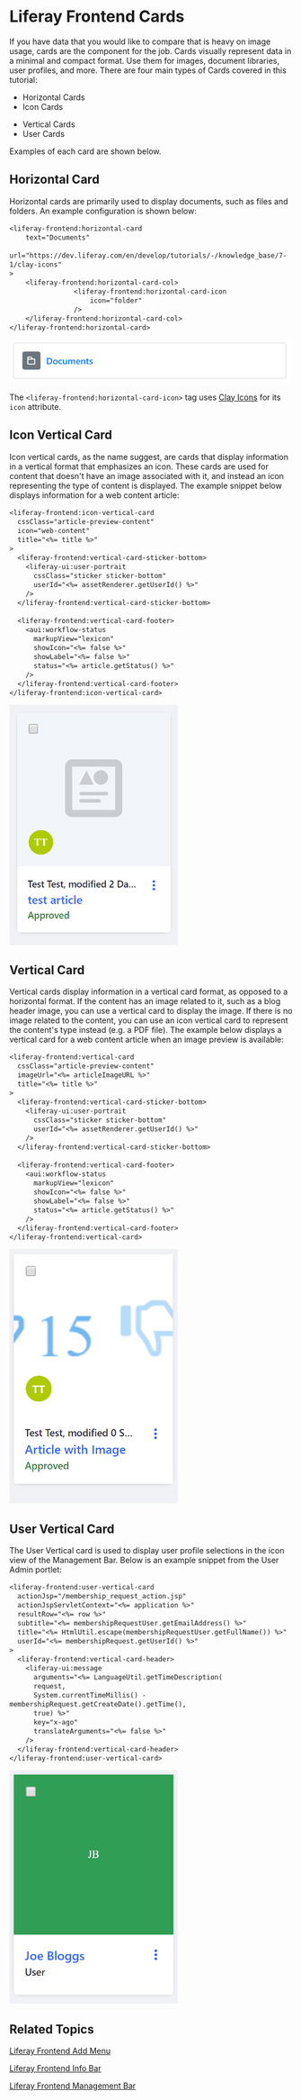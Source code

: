 # Liferay Frontend Cards [](id=liferay-frontend-cards)

If you have data that you would like to compare that is heavy on image usage, 
cards are the component for the job. Cards visually represent data in a minimal 
and compact format. Use them for images, document libraries, user profiles, and 
more. There are four main types of Cards covered in this tutorial:

- Horizontal Cards
- Icon Cards
<!--- Image Cards- Are clay:image-cards used instead of this. Should this be removed? -->
- Vertical Cards
- User Cards

Examples of each card are shown below.

## Horizontal Card [](id=horizontal-card)

Horizontal cards are primarily used to display documents, such as files and 
folders. An example configuration is shown below:

    <liferay-frontend:horizontal-card
    	text="Documents"
      url="https://dev.liferay.com/en/develop/tutorials/-/knowledge_base/7-1/clay-icons"
    >
    	<liferay-frontend:horizontal-card-col>
    				<liferay-frontend:horizontal-card-icon
    					icon="folder"
    				/>
    	</liferay-frontend:horizontal-card-col>
    </liferay-frontend:horizontal-card>

![Figure 1: horizontal cards are perfect to display files and documents](../../../images/liferay-frontend-taglib-cards-horizontal.png)

The `<liferay-frontend:horizontal-card-icon>` tag uses 
[Clay Icons](/develop/tutorials/-/knowledge_base/7-1/clay-icons) for its `icon` 
attribute. 

## Icon Vertical Card [](id=icon-vertical-card)

Icon vertical cards, as the name suggest, are cards that display information in 
a vertical format that emphasizes an icon. These cards are used for content that 
doesn't have an image associated with it, and instead an icon representing the 
type of content is displayed. The example snippet below displays information for 
a web content article:

    <liferay-frontend:icon-vertical-card
      cssClass="article-preview-content"
      icon="web-content"
      title="<%= title %>"
    >
      <liferay-frontend:vertical-card-sticker-bottom>
        <liferay-ui:user-portrait
          cssClass="sticker sticker-bottom"
          userId="<%= assetRenderer.getUserId() %>"
        />
      </liferay-frontend:vertical-card-sticker-bottom>

      <liferay-frontend:vertical-card-footer>
        <aui:workflow-status 
          markupView="lexicon" 
          showIcon="<%= false %>" 
          showLabel="<%= false %>" 
          status="<%= article.getStatus() %>" 
        />
      </liferay-frontend:vertical-card-footer>
    </liferay-frontend:icon-vertical-card>

![Figure 2: vertical icon cards are perfect to display an entity selection, such as a web content article.](../../../images/liferay-frontend-taglib-cards-icon-vertical.png)

## Vertical Card [](id=vertical-card)

Vertical cards display information in a vertical card format, as opposed to a 
horizontal format. If the content has an image related to it, such as a blog 
header image, you can use a vertical card to display the image. If there is no 
image related to the content, you can use an icon vertical card to represent the 
content's type instead (e.g. a PDF file). The example below displays a vertical 
card for a web content article when an image preview is available:

    <liferay-frontend:vertical-card
      cssClass="article-preview-content"
      imageUrl="<%= articleImageURL %>"
      title="<%= title %>"
    >
      <liferay-frontend:vertical-card-sticker-bottom>
        <liferay-ui:user-portrait
          cssClass="sticker sticker-bottom"
          userId="<%= assetRenderer.getUserId() %>"
        />
      </liferay-frontend:vertical-card-sticker-bottom>

      <liferay-frontend:vertical-card-footer>
        <aui:workflow-status 
          markupView="lexicon" 
          showIcon="<%= false %>" 
          showLabel="<%= false %>" 
          status="<%= article.getStatus() %>" 
        />
      </liferay-frontend:vertical-card-footer>
    </liferay-frontend:vertical-card>

![Figure 4: vertical cards are perfect to display files and documents](../../../images/liferay-frontend-taglib-cards-vertical.png)

## User Vertical Card [](id=user-vertical-card)

The User Vertical card is used to display user profile selections in the icon 
view of the Management Bar. Below is an example snippet from the User Admin 
portlet:

    <liferay-frontend:user-vertical-card
      actionJsp="/membership_request_action.jsp"
      actionJspServletContext="<%= application %>"
      resultRow="<%= row %>"
      subtitle="<%= membershipRequestUser.getEmailAddress() %>"
      title="<%= HtmlUtil.escape(membershipRequestUser.getFullName()) %>"
      userId="<%= membershipRequest.getUserId() %>"
    >
      <liferay-frontend:vertical-card-header>
        <liferay-ui:message 
          arguments="<%= LanguageUtil.getTimeDescription(
          request, 
          System.currentTimeMillis() - membershipRequest.getCreateDate().getTime(), 
          true) %>" 
          key="x-ago" 
          translateArguments="<%= false %>" 
        />
      </liferay-frontend:vertical-card-header>
    </liferay-frontend:user-vertical-card>

![Figure 5: user vertical cards are perfect to display files and documents](../../../images/liferay-frontend-taglib-cards-user-vertical.png)

## Related Topics [](id=related-topics)

[Liferay Frontend Add Menu](/develop/tutorials/-/knowledge_base/7-1/liferay-frontend-add-menu)

[Liferay Frontend Info Bar](/develop/tutorials/-/knowledge_base/7-1/liferay-frontend-info-bar)

[Liferay Frontend Management Bar](/develop/tutorials/-/knowledge_base/7-1/liferay-frontend-management-bar)
